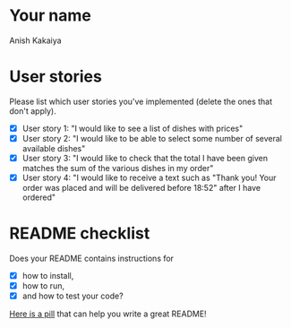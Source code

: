 # Your name

Anish Kakaiya

# User stories 

Please list which user stories you've implemented (delete the ones that don't apply).

- [X] User story 1: "I would like to see a list of dishes with prices"
- [X] User story 2: "I would like to be able to select some number of several available dishes"
- [X] User story 3: "I would like to check that the total I have been given matches the sum of the various dishes in my order"
- [X] User story 4: "I would like to receive a text such as "Thank you! Your order was placed and will be delivered before 18:52" after I have ordered"

# README checklist

Does your README contains instructions for

- [X] how to install,
- [X] how to run,
- [X] and how to test your code?

[Here is a pill](https://github.com/makersacademy/course/blob/main/pills/readmes.md) that can help you write a great README!